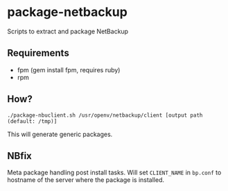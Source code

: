 package-netbackup
=================

Scripts to extract and package NetBackup


## Requirements

* fpm (gem install fpm, requires ruby)
* rpm

## How?

``./package-nbuclient.sh /usr/openv/netbackup/client [output path (default: /tmp)]``

This will generate generic packages.

## NBfix

Meta package handling post install tasks. Will set ``CLIENT_NAME`` in ``bp.conf`` to hostname of the server where the package is installed.
